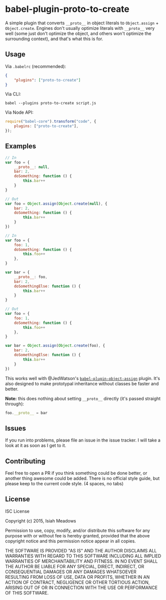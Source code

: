 # babel-plugin-proto-to-create

A simple plugin that converts `__proto__` in object literals to `Object.assign` + `Object.create`. Engines don't usually optimize literals with `__proto__` very well (some just don't optimize the object, and others won't optimize the surrounding context), and that's what this is for.

## Usage

Via `.babelrc` (recommended):

```json
{
    "plugins": ["proto-to-create"]
}
```

Via CLI:

```
babel --plugins proto-to-create script.js
```

Via Node API:

```js
require("babel-core").transform("code", {
    plugins: ["proto-to-create"],
});
```

## Examples

```js
// In
var foo = {
    __proto__: null,
    bar: 2,
    doSomething: function () {
        this.bar++
    }
}

// Out
var foo = Object.assign(Object.create(null), {
    bar: 2,
    doSomething: function () {
        this.bar++
    }
})
```

```js
// In
var foo = {
    foo: 1,
    doSomething: function () {
        this.foo++
    },
}

var bar = {
    __proto__: foo,
    bar: 2,
    doSomethingElse: function () {
        this.bar++
    }
}

// Out
var foo = {
    foo: 1,
    doSomething: function () {
        this.foo++
    },
}

var bar = Object.assign(Object.create(foo), {
    bar: 2,
    doSomethingElse: function () {
        this.bar++
    }
})
```

This works well with @JedWatson's [`babel-plugin-object-assign`](https://github.com/babel-plugins/babel-plugin-object-assign) plugin. It's also designed to make prototypal inheritance without classes be faster and better.

**Note:** this does nothing about setting `__proto__` directly (it's passed straight through):

```js
foo.__proto__ = bar
```

## Issues

If you run into problems, please file an issue in the issue tracker. I will take a look at it as soon as I get to it.

## Contributing

Feel free to open a PR if you think something could be done better, or another thing awesome could be added. There is no official style guide, but please keep to the current code style. (4 spaces, no tabs)

## License

ISC License

Copyright (c) 2015, Isiah Meadows

Permission to use, copy, modify, and/or distribute this software for any purpose with or without fee is hereby granted, provided that the above copyright notice and this permission notice appear in all copies.

THE SOFTWARE IS PROVIDED "AS IS" AND THE AUTHOR DISCLAIMS ALL WARRANTIES WITH REGARD TO THIS SOFTWARE INCLUDING ALL IMPLIED WARRANTIES OF MERCHANTABILITY AND FITNESS. IN NO EVENT SHALL THE AUTHOR BE LIABLE FOR ANY SPECIAL, DIRECT, INDIRECT, OR CONSEQUENTIAL DAMAGES OR ANY DAMAGES WHATSOEVER RESULTING FROM LOSS OF USE, DATA OR PROFITS, WHETHER IN AN ACTION OF CONTRACT, NEGLIGENCE OR OTHER TORTIOUS ACTION, ARISING OUT OF OR IN CONNECTION WITH THE USE OR PERFORMANCE OF THIS SOFTWARE.
